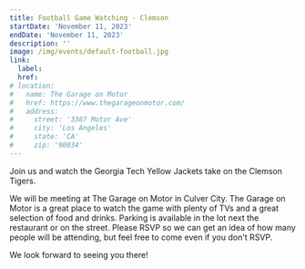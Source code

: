 ```yaml
---
title: Football Game Watching - Clemson 
startDate: 'November 11, 2023'
endDate: 'November 11, 2023'
description: ''
image: /img/events/default-football.jpg
link:
  label:
  href:
# location:
#   name: The Garage on Motor
#   href: https://www.thegarageonmotor.com/
#   address:
#     street: '3387 Motor Ave'
#     city: 'Los Angeles'
#     state: 'CA'
#     zip: '90034'
---
```


Join us and watch the Georgia Tech Yellow Jackets take on the Clemson Tigers.

We will be meeting at The Garage on Motor in Culver City. The Garage on Motor is a great place to watch the game with plenty of TVs and a great selection of food and drinks. Parking is available in the lot next the restaurant or on the street. Please RSVP so we can get an idea of how many people will be attending, but feel free to come even if you don't RSVP.

We look forward to seeing you there!

